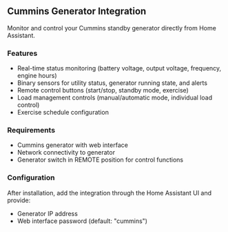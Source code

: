## Cummins Generator Integration

Monitor and control your Cummins standby generator directly from Home Assistant.

### Features
- Real-time status monitoring (battery voltage, output voltage, frequency, engine hours)
- Binary sensors for utility status, generator running state, and alerts
- Remote control buttons (start/stop, standby mode, exercise)
- Load management controls (manual/automatic mode, individual load control)
- Exercise schedule configuration

### Requirements
- Cummins generator with web interface
- Network connectivity to generator
- Generator switch in REMOTE position for control functions

### Configuration
After installation, add the integration through the Home Assistant UI and provide:
- Generator IP address
- Web interface password (default: "cummins")
